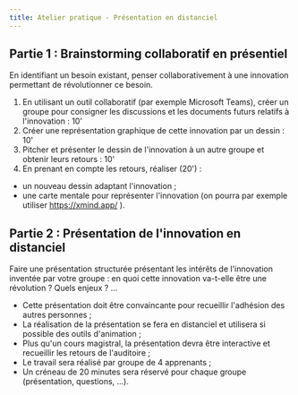 ```yaml
---
title: Atelier pratique - Présentation en distanciel
---
```


## Partie 1 : Brainstorming collaboratif en présentiel

En identifiant un besoin existant, penser collaborativement à une innovation permettant de révolutionner ce besoin.

1. En utilisant un outil collaboratif (par exemple Microsoft Teams), créer un groupe pour consigner les discussions et les documents futurs relatifs à l'innovation : 10'
2. Créer une représentation graphique de cette innovation par un dessin : 10'
3. Pitcher et présenter le dessin de l'innovation à un autre groupe et obtenir leurs retours : 10'
4. En prenant en compte les retours, réaliser (20') :
  - un nouveau dessin adaptant l'innovation ;
  - une carte mentale pour représenter l'innovation (on pourra par exemple utiliser <https://xmind.app/> ).

## Partie 2 : Présentation de l'innovation en distanciel

Faire une présentation structurée présentant les intérêts de l'innovation inventée par votre groupe : en quoi cette innovation va-t-elle être une révolution ? Quels enjeux ? ...

- Cette présentation doit être convaincante pour recueillir l'adhésion des autres personnes ;
- La réalisation de la présentation se fera en distanciel et utilisera si possible des outils d'animation ;
- Plus qu'un cours magistral, la présentation devra être interactive et recueillir les retours de l'auditoire ;
- Le travail sera réalisé par groupe de 4 apprenants ;
- Un créneau de 20 minutes sera réservé pour chaque groupe (présentation, questions, ...).

